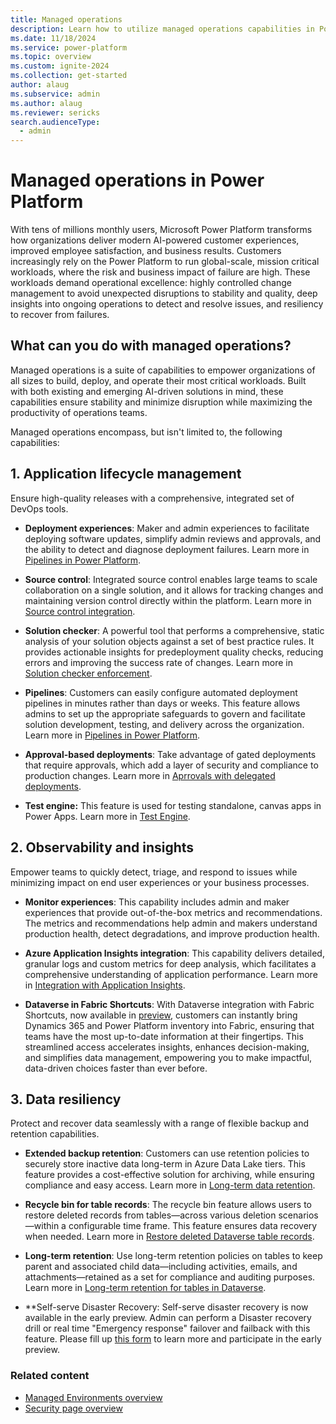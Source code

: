 ```yaml
---
title: Managed operations
description: Learn how to utilize managed operations capabilities in Power Platform to effectively build, deploy, and operate your workloads.
ms.date: 11/18/2024
ms.service: power-platform
ms.topic: overview
ms.custom: ignite-2024
ms.collection: get-started
author: alaug 
ms.subservice: admin
ms.author: alaug 
ms.reviewer: sericks
search.audienceType: 
  - admin
---
```


# Managed operations in Power Platform

With tens of millions monthly users, Microsoft Power Platform transforms how organizations deliver modern AI-powered customer experiences, improved employee satisfaction, and business results. Customers increasingly rely on the Power Platform to run global-scale, mission critical workloads, where the risk and business impact of failure are high. These workloads demand operational excellence: highly controlled change management to avoid unexpected disruptions to stability and quality, deep insights into ongoing operations to detect and resolve issues, and resiliency to recover from failures.

## What can you do with managed operations?

Managed operations is a suite of capabilities to empower organizations of all sizes to build, deploy, and operate their most critical workloads. Built with both existing and emerging AI-driven solutions in mind, these capabilities ensure stability and minimize disruption while maximizing the productivity of operations teams.

Managed operations encompass, but isn't limited to, the following capabilities:

## 1. Application lifecycle management

Ensure high-quality releases with a comprehensive, integrated set of DevOps tools.

- **Deployment experiences**: Maker and admin experiences to facilitate deploying software updates, simplify admin reviews and approvals, and the ability to detect and diagnose deployment failures. Learn more in [Pipelines in Power Platform](../../alm/pipelines.md).

- **Source control**: Integrated source control enables large teams to scale collaboration on a single solution, and it allows for tracking changes and maintaining version control directly within the platform. Learn more in [Source control integration](../../alm/git-integration/overview.md).

- **Solution checker**: A powerful tool that performs a comprehensive, static analysis of your solution objects against a set of best practice rules. It provides actionable insights for predeployment quality checks, reducing errors and improving the success rate of changes. Learn more in [Solution checker enforcement](../managed-environment-solution-checker.md).

- **Pipelines**: Customers can easily configure automated deployment pipelines in minutes rather than days or weeks. This feature allows admins to set up the appropriate safeguards to govern and facilitate solution development, testing, and delivery across the organization. Learn more in [Pipelines in Power Platform](../../alm/pipelines.md).

- **Approval-based deployments**: Take advantage of gated deployments that require approvals, which add a layer of security and compliance to production changes. Learn more in [Aprrovals with delegated deployments](../../alm/delegated-deployments-setup.md).

- **Test engine:** This feature is used for testing standalone, canvas apps in Power Apps. Learn more in [Test Engine](/power-apps/developer/test-engine/overview).

## 2. Observability and insights

Empower teams to quickly detect, triage, and respond to issues while minimizing impact on end user experiences or your business processes.

- **Monitor experiences**: This capability includes admin and maker experiences that provide out-of-the-box metrics and recommendations. The metrics and recommendations help admin and makers understand production health, detect degradations, and improve production health.

- **Azure Application Insights integration**: This capability delivers detailed, granular logs and custom metrics for deep analysis, which facilitates a comprehensive understanding of application performance. Learn more in [Integration with Application Insights](../overview-integration-application-insights.md).

- **Dataverse in Fabric Shortcuts**: With Dataverse integration with Fabric Shortcuts, now available in [preview](https://aka.ms/dataexportv2preview), customers can instantly bring Dynamics 365 and Power Platform inventory into Fabric, ensuring that teams have the most up-to-date information at their fingertips. This streamlined access accelerates insights, enhances decision-making, and simplifies data management, empowering you to make impactful, data-driven choices faster than ever before.

## 3. Data resiliency

Protect and recover data seamlessly with a range of flexible backup and retention capabilities.

- **Extended backup retention**: Customers can use retention policies to securely store inactive data long-term in Azure Data Lake tiers. This feature provides a cost-effective solution for archiving, while ensuring compliance and easy access. Learn more in [Long-term data retention](/power-apps/developer/data-platform/long-term-retention?tabs=sdk).

- **Recycle bin for table records**: The recycle bin feature allows users to restore deleted records from tables&mdash;across various deletion scenarios&mdash;within a configurable time frame. This feature ensures data recovery when needed. Learn more in [Restore deleted Dataverse table records](/power-platform/admin/restore-deleted-table-records).

- **Long-term retention**: Use long-term retention policies on tables to keep parent and associated child data&mdash;including activities, emails, and attachments&mdash;retained as a set for compliance and auditing purposes. Learn more in [Long-term retention for tables in Dataverse](/power-apps/maker/data-platform/data-retention-set#enable-a-table-for-long-term-retention).

- **Self-serve Disaster Recovery: Self-serve disaster recovery is now available in the early preview. Admin can perform a Disaster recovery drill or real time "Emergency response" failover and failback with this feature. Please fill up [this form](https://forms.office.com/r/35NJ8vriFf) to learn more and participate in the early preview. 

### Related content

- [Managed Environments overview](../managed-environment-overview.md)
- [Security page overview](../security/security-overview.md)
